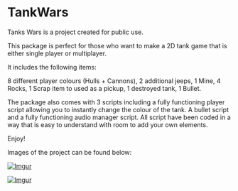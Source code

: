 # TankWars

Tanks Wars is a project created for public use.

This package is perfect for those who want to make a 2D tank game that is either single player or multiplayer. 

It includes the following items: 

8 different player colours (Hulls + Cannons), 
2 additional jeeps, 
1 Mine, 
4 Rocks, 
1 Scrap item to used as a pickup, 
1 destroyed tank, 
1 Bullet. 

The package also comes with 3 scripts including a fully functioning player script allowing you to instantly change the colour of the tank. 
A bullet script and a fully functioning audio manager script. 
All script have been coded in a way that is easy to understand with room to add your own elements. 

Enjoy!

Images of the project can be found below:

[![Imgur](https://i.imgur.com/1WgD8uA.png)](https://imgur.com/1WgD8uA)

[![Imgur](https://i.imgur.com/Dggvbrl.png)](https://i.imgur.com/Dggvbrl.png)
